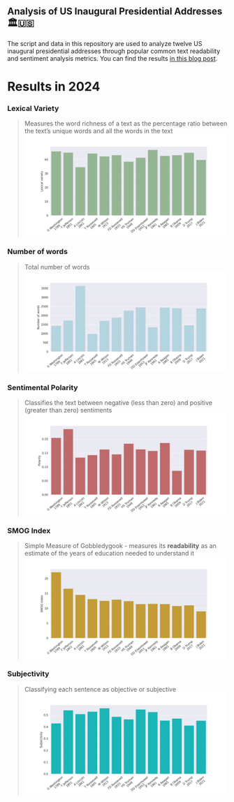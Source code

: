 ## Analysis of US Inaugural Presidential Addresses 🏛️🇺🇸
The script and data in this repository are used to analyze
twelve US inaugural presidential addresses through popular
common text readability and sentiment analysis metrics.
You can find the results
[in this blog post](http://www.spinellis.gr/blog/20170120/).

# Results in 2024

### Lexical Variety
>Measures the word richness of a text as the percentage ratio between the text’s unique words and all the words in the text
![Lexical Variety](Lexical_variety.png)
### Number of words
>Total number of words
![Number of words](Number_of_words.png)
### Sentimental Polarity
>Classifies the text between negative (less than zero) and positive (greater than zero) sentiments
![Polarity](Polarity.png)
### SMOG Index 
> Simple Measure of Gobbledygook -  measures its **readability** as an estimate of the years of education needed to understand it
![SMOG Index](SMOG_index.png)
### Subjectivity
>Classifying each sentence as objective or subjective
![Subjectivity](Subjectivity.png)
